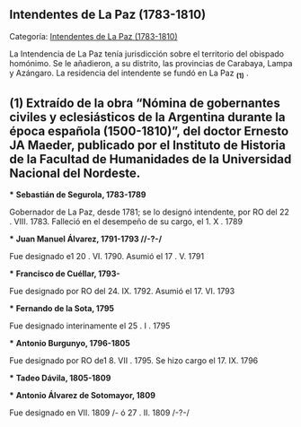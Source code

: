 ## Intendentes de La Paz (1783-1810)

Categoría: [Intendentes de La Paz (1783-1810)](http://descubrircorrientes.com.ar/2012/index.php/1068-cronologias/cronologias-del-periodo-colonial/intendentes-coloniales/intendentes-de-la-paz-1783-1810)

La Intendencia de La Paz tenía jurisdicción sobre el territorio del obispado homónimo. Se le añadieron, a su distrito, las provincias de Carabaya, Lampa y Azángaro. La residencia del intendente se fundó en La Paz <sub><strong><span><span>(1)</span></span></strong></sub> .

## **(1)** Extraído de la obra “Nómina de gobernantes civiles y eclesiásticos de la Argentina durante la época española (1500-1810)”, del doctor Ernesto JA Maeder, publicado por el Instituto de Historia de la Facultad de Humanidades de la Universidad Nacional del Nordeste.

**\*** **Sebastián de Segurola, 1783-1789**  

Gobernador de La Paz, desde 1781; se lo designó intendente, por RO del 22 . VIII. 1783\. Falleció en el desempeño de su cargo, el 1. X . 1789  

**\*** **Juan Manuel Álvarez, 1791-1793 //-?-/**  

Fue designado e1 20 . VI. 1790\. Asumió el 17 . V. 1791  

**\*** **Francisco de Cuéllar, 1793-**  

Fue designado por RO del 24. IX. 1792\. Asumió el 17. VI. 1793  

**\*** **Fernando de la Sota, 1795**  

Fue designado interinamente el 25 . I . 1795  

**\*** **Antonio Burgunyo, 1796-1805**  

Fue designado por RO de1 8. VII . 1795\. Se hizo cargo el 17. IX. 1796  

**\*** **Tadeo Dávila, 1805-1809**  

**\*** **Antonio Álvarez de Sotomayor, 1809**  

Fue designado en VII. 1809 /- ó 27 . II. 1809 /-?-/